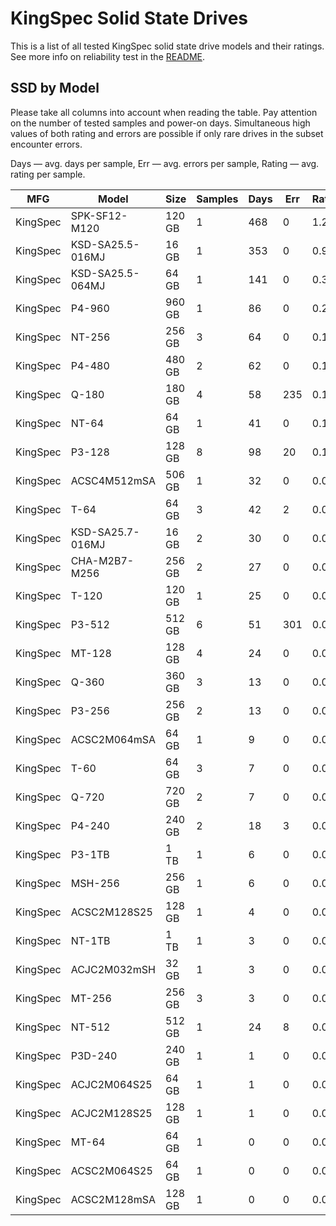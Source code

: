 KingSpec Solid State Drives
===========================

This is a list of all tested KingSpec solid state drive models and their ratings. See
more info on reliability test in the [README](https://github.com/linuxhw/SMART).

SSD by Model
------------

Please take all columns into account when reading the table. Pay attention on the
number of tested samples and power-on days. Simultaneous high values of both rating
and errors are possible if only rare drives in the subset encounter errors.

Days   — avg. days per sample,
Err    — avg. errors per sample,
Rating — avg. rating per sample.

| MFG       | Model              | Size   | Samples | Days  | Err   | Rating |
|-----------|--------------------|--------|---------|-------|-------|--------|
| KingSpec  | SPK-SF12-M120      | 120 GB | 1       | 468   | 0     | 1.28   |
| KingSpec  | KSD-SA25.5-016MJ   | 16 GB  | 1       | 353   | 0     | 0.97   |
| KingSpec  | KSD-SA25.5-064MJ   | 64 GB  | 1       | 141   | 0     | 0.39   |
| KingSpec  | P4-960             | 960 GB | 1       | 86    | 0     | 0.24   |
| KingSpec  | NT-256             | 256 GB | 3       | 64    | 0     | 0.18   |
| KingSpec  | P4-480             | 480 GB | 2       | 62    | 0     | 0.17   |
| KingSpec  | Q-180              | 180 GB | 4       | 58    | 235   | 0.14   |
| KingSpec  | NT-64              | 64 GB  | 1       | 41    | 0     | 0.11   |
| KingSpec  | P3-128             | 128 GB | 8       | 98    | 20    | 0.10   |
| KingSpec  | ACSC4M512mSA       | 506 GB | 1       | 32    | 0     | 0.09   |
| KingSpec  | T-64               | 64 GB  | 3       | 42    | 2     | 0.09   |
| KingSpec  | KSD-SA25.7-016MJ   | 16 GB  | 2       | 30    | 0     | 0.08   |
| KingSpec  | CHA-M2B7-M256      | 256 GB | 2       | 27    | 0     | 0.07   |
| KingSpec  | T-120              | 120 GB | 1       | 25    | 0     | 0.07   |
| KingSpec  | P3-512             | 512 GB | 6       | 51    | 301   | 0.07   |
| KingSpec  | MT-128             | 128 GB | 4       | 24    | 0     | 0.07   |
| KingSpec  | Q-360              | 360 GB | 3       | 13    | 0     | 0.04   |
| KingSpec  | P3-256             | 256 GB | 2       | 13    | 0     | 0.04   |
| KingSpec  | ACSC2M064mSA       | 64 GB  | 1       | 9     | 0     | 0.03   |
| KingSpec  | T-60               | 64 GB  | 3       | 7     | 0     | 0.02   |
| KingSpec  | Q-720              | 720 GB | 2       | 7     | 0     | 0.02   |
| KingSpec  | P4-240             | 240 GB | 2       | 18    | 3     | 0.02   |
| KingSpec  | P3-1TB             | 1 TB   | 1       | 6     | 0     | 0.02   |
| KingSpec  | MSH-256            | 256 GB | 1       | 6     | 0     | 0.02   |
| KingSpec  | ACSC2M128S25       | 128 GB | 1       | 4     | 0     | 0.01   |
| KingSpec  | NT-1TB             | 1 TB   | 1       | 3     | 0     | 0.01   |
| KingSpec  | ACJC2M032mSH       | 32 GB  | 1       | 3     | 0     | 0.01   |
| KingSpec  | MT-256             | 256 GB | 3       | 3     | 0     | 0.01   |
| KingSpec  | NT-512             | 512 GB | 1       | 24    | 8     | 0.01   |
| KingSpec  | P3D-240            | 240 GB | 1       | 1     | 0     | 0.01   |
| KingSpec  | ACJC2M064S25       | 64 GB  | 1       | 1     | 0     | 0.00   |
| KingSpec  | ACJC2M128S25       | 128 GB | 1       | 1     | 0     | 0.00   |
| KingSpec  | MT-64              | 64 GB  | 1       | 0     | 0     | 0.00   |
| KingSpec  | ACSC2M064S25       | 64 GB  | 1       | 0     | 0     | 0.00   |
| KingSpec  | ACSC2M128mSA       | 128 GB | 1       | 0     | 0     | 0.00   |
